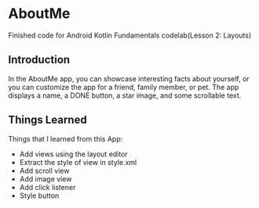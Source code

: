 AboutMe
============================

Finished code for Android Kotlin Fundamentals codelab(Lesson 2: Layouts)

Introduction
------------

In the AboutMe app, you can showcase interesting facts about yourself, 
or you can customize the app for a friend, family member, or pet. 
The app displays a name, a DONE button, a star image, and some scrollable text.

Things Learned
-------------

Things that I learned from this App:
- Add views using the layout editor
- Extract the style of view in style.xml
- Add scroll view
- Add image view
- Add click listener
- Style button


